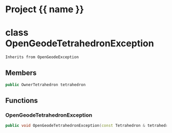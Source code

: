 <script setup>
import {useRoute} from 'vitepress'
const {path} = useRoute()
const tokens = path.split('/')
const words = tokens[2].split('-');
for (let i = 0; i < words.length; i++) {
    words[i] = words[i].charAt(0).toUpperCase() + words[i].slice(1);
    words[i] = words[i].replace('geode', 'Geode')
}
const name = words.join('-');
</script>
# Project {{ name }}

# class OpenGeodeTetrahedronException


```cpp
Inherits from OpenGeodeException
```



## Members

```cpp
public OwnerTetrahedron tetrahedron

```



## Functions

### OpenGeodeTetrahedronException

```cpp
public void OpenGeodeTetrahedronException(const Tetrahedron & tetrahedron_in, const Args &... message)
```




